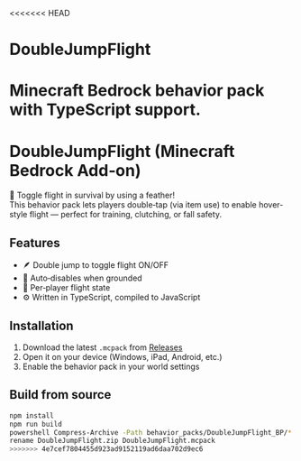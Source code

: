 <<<<<<< HEAD
# DoubleJumpFlight

Minecraft Bedrock behavior pack with TypeScript support.
=======
# DoubleJumpFlight (Minecraft Bedrock Add‑on)

🚀 Toggle flight in survival by using a feather!  
This behavior pack lets players double‑tap (via item use) to enable hover-style flight — perfect for training, clutching, or fall safety.

## Features
- 🪶 Double jump to toggle flight ON/OFF
- 🛬 Auto‑disables when grounded
- 🧠 Per‑player flight state
- ⚙️ Written in TypeScript, compiled to JavaScript

## Installation
1. Download the latest `.mcpack` from [Releases](https://github.com/PigStyDev/double-jump-flight-bedrock/releases)
2. Open it on your device (Windows, iPad, Android, etc.)
3. Enable the behavior pack in your world settings

## Build from source
```bash
npm install
npm run build
powershell Compress-Archive -Path behavior_packs/DoubleJumpFlight_BP/* -DestinationPath DoubleJumpFlight.zip -Force
rename DoubleJumpFlight.zip DoubleJumpFlight.mcpack
>>>>>>> 4e7cef7804455d923ad9152119ad6daa702d9ec6
